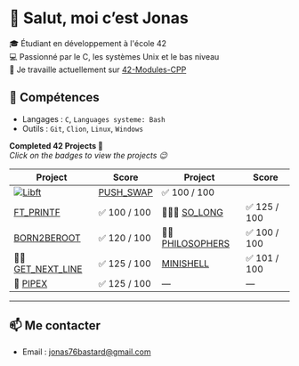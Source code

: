 # 👋 Salut, moi c’est Jonas

🎓 Étudiant en développement à l'école 42  
💻 Passionné par le C, les systèmes Unix et le bas niveau  
🚀 Je travaille actuellement sur [42-Modules-CPP](https://github.com/jbastard/42-CPP)

## 🔧 Compétences
- Langages : `C`, `Languages systeme: Bash`
- Outils : `Git`, `Clion`, `Linux`, `Windows`

**Completed 42 Projects 🚀**  
*Click on the badges to view the projects 😉*

| Project                        | Score           | Project                         | Score           |
|-------------------------------|------------------|----------------------------------|------------------|
| [![Libft](https://img.shields.io/badge/Libft-100%2F100-brightgreen?style=for-the-badge)](https://github.com/jbastard/42-Libft) | [PUSH_SWAP](https://github.com/guphilip/push_swap)           | ✅ 100 / 100         |
| [FT_PRINTF](https://github.com/guphilip/ft_printf)         | ✅ 100 / 100         | 🌟🌟🌟 [SO_LONG](https://github.com/guphilip/so_long)         | ✅ 125 / 100         |
| [BORN2BEROOT](https://github.com/guphilip/born2beroot)     | ✅ 120 / 100         | 🌟🌟 [PHILOSOPHERS](https://github.com/guphilip/philosophers) | ✅ 100 / 100         |
| 🌟🌟 [GET_NEXT_LINE](https://github.com/guphilip/get_next_line) | ✅ 125 / 100         | [MINISHELL](https://github.com/guphilip/minishell)           | ✅ 101 / 100         |
| 🌟 [PIPEX](https://github.com/guphilip/pipex)              | ✅ 125 / 100         | —                                | —                |

---

## 📫 Me contacter
- Email : jonas76bastard@gmail.com
